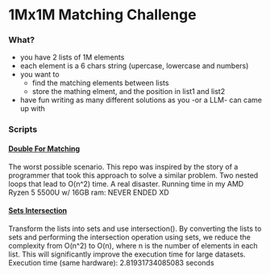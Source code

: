 # 1Mx1M Matching Challenge

### What?

* you have 2 lists of 1M elements
* each element is a 6 chars string (upercase, lowercase and numbers)
* you want to 
    * find the matching elements between lists
    * store the mathing elment, and the position in list1 and list2
* have fun writing as many different solutions as you -or a LLM- can came up with

### Scripts

#### [Double For Matching](https://github.com/huolter/1Mx1M-matching/blob/main/double_for_matching.py)
The worst possible scenario. This repo was inspired by the story of a programmer that took this approach to solve a similar problem. 
Two nested loops that lead to O(n^2) time. A real disaster. 
Running time in my AMD Ryzen 5 5500U w/ 16GB ram: NEVER ENDED XD

#### [Sets Intersection]()
Transform the lists into sets and use intersection(). By converting the lists to sets and performing the intersection operation using sets, we reduce the complexity from O(n^2) to O(n), where n is the number of elements in each list. This will significantly improve the execution time for large datasets.
Execution time (same hardware): 2.81931734085083 seconds
